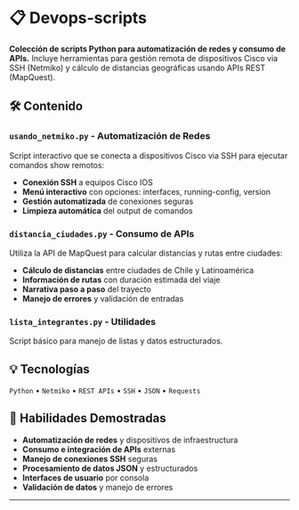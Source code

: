 
# 📋 Devops-scripts

**Colección de scripts Python para automatización de redes y consumo de APIs.** Incluye herramientas para gestión remota de dispositivos Cisco via SSH (Netmiko) y cálculo de distancias geográficas usando APIs REST (MapQuest).

## 🛠️ Contenido

### `usando_netmiko.py` - Automatización de Redes
Script interactivo que se conecta a dispositivos Cisco via SSH para ejecutar comandos show remotos:
- **Conexión SSH** a equipos Cisco IOS
- **Menú interactivo** con opciones: interfaces, running-config, version
- **Gestión automatizada** de conexiones seguras
- **Limpieza automática** del output de comandos

### `distancia_ciudades.py` - Consumo de APIs
Utiliza la API de MapQuest para calcular distancias y rutas entre ciudades:
- **Cálculo de distancias** entre ciudades de Chile y Latinoamérica
- **Información de rutas** con duración estimada del viaje
- **Narrativa paso a paso** del trayecto
- **Manejo de errores** y validación de entradas

### `lista_integrantes.py` - Utilidades
Script básico para manejo de listas y datos estructurados.

## 💡 Tecnologías

`Python` • `Netmiko` • `REST APIs` • `SSH` • `JSON` • `Requests`

## 🎯 Habilidades Demostradas

- **Automatización de redes** y dispositivos de infraestructura
- **Consumo e integración de APIs** externas
- **Manejo de conexiones SSH** seguras
- **Procesamiento de datos JSON** y estructurados
- **Interfaces de usuario** por consola
- **Validación de datos** y manejo de errores

---

